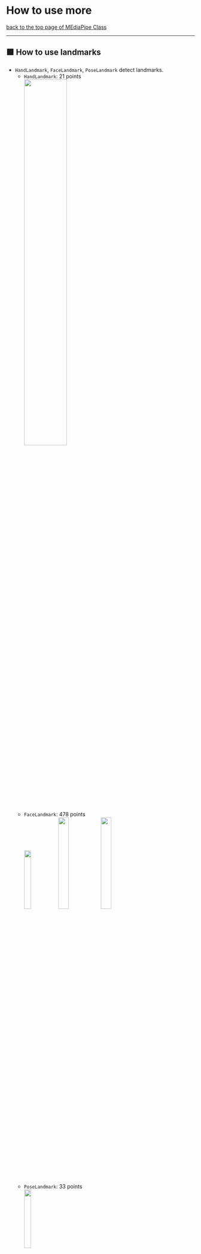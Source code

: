 # How to use more

[back to the top page of MEdiaPipe Class](../README.md)

---
## :green_square: How to use landmarks
- `HandLandmark`, `FaceLandmark`, `PoseLandmark` detect landmarks.
    - `HandLandmark`: 21 points<br>
    <image src="https://developers.google.com/static/mediapipe/images/solutions/hand-landmarks.png" width="50%" height="50%"><br>
    - `FaceLandmark`: 478 points<br>
    <image src="https://developers.google.com/static/mediapipe/images/solutions/face_landmarker_keypoints.png" width="20%" height="20%"><image src="https://raw.githubusercontent.com/google-ai-edge/mediapipe/7c28c5d58ffbcb72043cbe8c9cc32b40aaebac41/mediapipe/modules/face_geometry/data/canonical_face_model_uv_visualization.png" width="25%" height="25%"><image src="https://assets.st-note.com/img/1651496052067-uj9cOgR2LZ.png?width=2000&height=2000&fit=bounds&format=jpg&quality=85" width="25%" height="25%"><br>
    - `PoseLandmark`: 33 points<br>
    <image src="https://developers.google.com/static/mediapipe/images/solutions/pose_landmarks_index.png" width="20%" height="20%"><br>
- The following is some examples of how to refer landmarks.
- The following is samples of `hand`, which can be used as is by replacing `Hand` with {`Face`, `Pose`} and `hand` with {`face`, `pose`})

### :red_square: Abstract
- The detection results of all {hands, faces, poses} are stored in the variable `results`, but its data structure is complex. Therefore, we provide several class variables and getter functions in our mediapipe class.
- After `Hand.detect(frame)`, you can call following class variables and getter functions.
    - `Hand.num_detected_hands`: The number of detected hands (max is `2` in the default setting). If `0`, it's dangerous to continue the process. An error may occur when some referencing.
    - `Hand.num_landmarks`: The number of hand landmarks. Basically, it's `21` in HandLandmark.
    - `landmark_point = Hand.get_landmark(id_hand, id_landmark)`
        - `landmark_point`: The coordinate array of `id_landmark`-th landmark of `id_hand`-th pose. Type is `np.ndarray([x, y, z], dtype=int)`
    - `presence = Hand.get_landmark_presence(id_hand, id_landmark)`: The presence of `id_landmark`-th landmark of `id_hand`-th hand. If low, the validity is low.
    - `visibility = Hand.get_landmark_visibility(id_hand, id_landmark)`: The presence of `id_landmark`-th landmark of `id_hand`{hands, faces, poses}-th hand. If low, the validity is low.
- For other details, please refer to each specification page.
    - [Hands](HandLandmark_and_GestureRecognition.md)
        - [HandLandmark](HandLandmark_and_GestureRecognition.md#MediapipeHandLandmark)
        - [HandGestureRecognition](HandLandmark_and_GestureRecognition.md#mediapipehandgesturerecognition)
    - [FaceLandmark](FaceLandmark.md)
    - [PoseLandmark](PoseLandmark.md)

### :red_square: How to refer the all landmarks
#### :white_square_button: on HandLandmark
<image src="../image/myhand.jpg" width="30%" height="30%"><br>
- sample code
    ```python
    import os
    os.environ["OPENCV_VIDEOIO_MSMF_ENABLE_HW_TRANSFORMS"] = "0"
    import cv2
    import numpy as np
    import time
    from MediapipeHandLandmark import MediapipeHandLandmark as HandLmk
    
    device = 0 # camera device number
    
    def get_frame_number(start:float, fps:int):
        now = time.perf_counter() - start
        frame_now = int(now * fps)
        return frame_now
    
    def main():
        # For webcam input:
        global device
    
        cap = cv2.VideoCapture(device)
        fps = cap.get(cv2.CAP_PROP_FPS)
        wt  = cap.get(cv2.CAP_PROP_FRAME_WIDTH)
        ht  = cap.get(cv2.CAP_PROP_FRAME_HEIGHT)
        print("Size:", ht, "x", wt, "/Fps: ", fps)
    
        start = time.perf_counter()
        frame_prv = -1
    
        wname = 'MediaPipe HandLandmark'
        cv2.namedWindow(wname, cv2.WINDOW_NORMAL)
    
        # make instance of our mediapipe class
        # you can set options if you need
        Hand = HandLmk()
    
        while cap.isOpened():
            frame_now = get_frame_number(start, fps)
            if frame_now == frame_prv:
                continue
            frame_prv = frame_now
    
            ret, frame = cap.read()
            if not ret:
                print("Ignoring empty camera frame.")
                # If loading a video, use 'break' instead of 'continue'.
                continue
        
            results = Hand.detect(frame)
    
            # [1] Draw the all landmarks on the image.
            for id_hand in range(Hand.num_detected_hands): # all hands
                for id_lmk in range(Hand.num_landmarks): # all landmarks
                    landmark_point = Hand.get_landmark(id_hand, id_lmk)
                    cv2.circle(frame, landmark_point[:2], 2, (0, 255, 0), 2)
    
            cv2.imshow(wname, frame)
            if cv2.waitKey(5) & 0xFF == ord('q'):
                break
    
        cv2.destroyAllWindows()
        Hand.release()
        cap.release()
    
    if __name__ == '__main__':
        main()
    ```
- function sample
    ```python
    def draw_hand_landmarks(image, Hand):
        # Draw the all landmarks on the image.
        for id_hand in range(Hand.num_detected_hands): # all hands
            for id_lmk in range(Hand.num_landmarks): # all landmarks
                landmark_point = Hand.get_landmark(id_hand, id_lmk) # get landmark
                cv2.circle(image, landmark_point[:2], 1, (0, 255, 0), 2) # draw landmark
    ```
    ```python
    # [1] Draw the all landmarks on the image.
    draw_hand_landmarks(frame, Hand)
    cv2.imshow(wname, frame)
    ```
#### :white_square_button: Samples
> **Note** Note that these programs must be placed in the same directory as `our MediaPipe Class file` to work.
- HandLandmark
    - [myhand.py](../code/myhand.py)
- PoseLandmark
    - [mypose.py](../code/mypose.py)<br>
    <image src="../image/mypose.jpg" width=20%>
- FaceLandmark
    - [myface.py](../code/myface.py)<br>
    <image src="../image/myface.jpg" width=20%>

### :red_square: How to assign id (`id_hand`) by MediaPipe
- MediaPipe assigns the same id to each hand in the order in which it is found, until it is lost.
- :exclamation: Note that if a hand with an earlier id is lost when multiple hands are recognized, the id will be shifted.
    - For example, with the right hand (id=0) and the left hand (id=1) recognized, if the right hand is hidden, the id of the left hand becomes 0.<br>
    <image src="../image/myhand_id_1.jpg" width=25%> <image src="../image/myhand_id_2.jpg" width=25%> <image src="../image/myhand_id_3.jpg" width=25%><br>

#### :white_square_button: Samples
> **Note** Note that these programs must be placed in the same directory as `our MediaPipe Class file` to work.
- [myhand_id.py](../code/myhand_id.py)

### :red_square: How to refer only to specific landmarks
#### :white_square_button: on `HandLandmarker`
- :o: [Sample1] How to show only TIP of index finger<br>
    <image src="../image/myhand_tip_indexfinger.jpg" width=25%>
    ```python
    def draw_hand_landmarks_only_tip_of_indexfinger(image, Hand):
        # Draw only a TIP landamrk of index finger on the image.
        for id_hand in range(Hand.num_detected_hands): # all hands
            id_lmk = Hand.INDEX_FINGER_TIP # 8
            landmark_point = Hand.get_landmark(id_hand, id_lmk) # get landmark
            cv2.circle(image, landmark_point[:2], 1, (0, 0, 255), 2) # draw landmark
            # write text on the image
            txt = '({:d}, {:d})'.format(landmark_point[0], landmark_point[1])
            tip_point_for_text = (landmark_point[0]-20, landmark_point[1]-20)
            cv2.putText(image, org=tip_point_for_text, text=txt, fontFace=cv2.FONT_HERSHEY_SIMPLEX, fontScale=1, color=(0, 0, 255), thickness=2, lineType=cv2.LINE_4)
    ```
    ```python
    # [1] Draw the all landmarks on the image.
    draw_hand_landmarks_only_tip(frame, Hand)
    cv2.imshow(wname, frame)
    ```
    - `cv2.putText`
        ```python
        cv2.putText(
            image,
            org=tip_point_for_text, # coordinate
            text=txt, # text
            fontFace=cv2.FONT_HERSHEY_SIMPLEX,
            fontScale=1, # text size
            color=(0, 0, 255), # red = (0,0,255), green=(0,255,0), blue=(255,0,0)
            thickness=2, # thickness of text
            lineType=cv2.LINE_4
            )
        ```
- :o: [Sample 2] How to show only TIP of the all fingers<br>
    <image src="../image/myhand_tip.jpg" width=25%>
    ```python
    def draw_hand_landmarks_only_tip(image, Hand):
        # Draw only TIP landmarks on the image.
        id_list_tip = [4, 8, 12, 16, 20]
        for id_hand in range(Hand.num_detected_hands): # all hands
            for id_lmk in id_list_tip: # only TIP landmarks
                landmark_point = Hand.get_landmark(id_hand, id_lmk) # get landmark
                cv2.circle(image, landmark_point[:2], 1, (0, 0, 255), 2) # draw landmark
    ```
#### :white_square_button: Samples
> **Note** Note that these programs must be placed in the same directory as `our MediaPipe Class file` to work.
- HandLandmark
    - [myhand_specific_lmk.py](../code/myhand_specific_lmk.py)<br>
    <image src="../image/myhand_specific_lmk.jpg" width=20%>
- PoseLandmark
    - [mypose_specific_lmk.py](../code/mypose_specific_lmk.py)<br>
    <image src="../image/mypose_specific_lmk.jpg" width=20%>
- FaceLandmark
    - [myface_specific_lmk.py](../code/myface_specific_lmk.py)<br>
    <image src="../image/myface_specific_lmk.jpg" width=20%>

### :red_square: How to calcurate center of gravity (cog) of specific landmarks
#### :white_square_button: on `HandLandmarker`
<image src="../image/myhand_cog_of_tip.jpg" width=25%><br>
```python
# center of gravity
def draw_cog_point_of_all_tips(image, Hand):
    for id_hand in range(Hand.num_detected_hands): # all hands
        pt_cog = np.zeros((3,), dtype=int) # make initialized array: np.array([0, 0, 0])
        id_list_tip = [4, 8, 12, 16, 20]
        for id_lmk in id_list_tip:
            pt_cog += Hand.get_landmark(id_hand, id_lmk)
        pt_cog = (pt_cog/len(id_list_tip)).astype(int)
        cv2.circle(image, pt_cog[:2], 5, (0, 0, 255), 2) # draw landmark
```
#### :white_square_button: Samples
> **Note** Note that these programs must be placed in the same directory as `our MediaPipe Class file` to work.
- HandLandmark
    - [myhand_center_of_gravity.py](../code/myhand_center_of_gravity.py)
- PoseLandmark
    - [mypose_center_of_gravity.py](../code/mypose_center_of_gravity.py)<br>
    <image src="../image/mypose_center_of_gravity.jpg" width=20%>
- FaceLandmark
    - [myface_center_of_gravity.py](../code/myface_center_of_gravity.py)<br>
    <image src="../image/myface_center_of_gravity.jpg" width=20%>

### :red_square: How to make landmark array
- If you want to use the all landmark data as an list for all your processing, the following sample will help.
#### :white_square_button: on `HandLandmark`
- :o: function sample
    ```python
    def make_hand_landmarks_array(image, Hand):
        # Draw the all landmarks on the image.
        hand_landmarks = []
        for id_hand in range(Hand.num_detected_hands): # all hands
            landmark_point = []
            for id_lmk in range(Hand.num_landmarks): # all landmarks
                landmark_point.append(Hand.get_landmark(id_hand, id_lmk))
            hand_landmarks.append(landmark_point)
        return hand_landmarks
    ```
- :o: How to use
    ```python
    # list ----------------------------------------------
    hand_landmarks = make_hand_landmarks_array(frame, Hand)
    point1 = hand_landmarks[0][1] # 1-th landmark of 0-th hand
    point2 = hand_landmarks[1][1] # 1-th landmark of 1-th hand
    vec = point1 - point2 # vector (point2 -> point1)

    for hand in hand_landmarks: # all hands
        for landmark in hand: # all landmarks
            cv2.circle(frame, landmark[:2], 1, (0, 0, 255), 2)

    id_list_tip = [4, 8, 12, 16, 20]
    for hand in hand_landmarks: # all hands
        for index, landmark in enumerate(hand): # all landmarks
            if index in id_list_tip: # only TIP landmarks
                cv2.circle(frame, landmark[:2], 1, (0, 0, 255), 2)
    ```
    ```python
    # getter --------------------------------------------
    point1 = Hand.get_landmark(0, 1)
    point2 = Hand.get_landmark(1, 1)
    vec = point1 - point2 # vector (point2 -> point1)

    for id_hand in range(Hand.num_detected_hands): # all hands
        for id_lmk in range(Hand.num_landmarks): # all landmarks
            landmark_point = Hand.get_landmark(id_hand, id_lmk) # get landmark
            cv2.circle(image, landmark_point[:2], 1, (0, 0, 255), 2) # draw landmark

    id_list_tip = [4, 8, 12, 16, 20]
    for id_hand in range(Hand.num_detected_hands): # all hands
        for id_lmk in id_list_tip: # only TIP landmarks
            landmark_point = Hand.get_landmark(id_hand, id_lmk) # get landmark
            cv2.circle(image, landmark_point[:2], 1, (0, 0, 255), 2) # draw landmark
    ```

### :red_square: How to calculate the angle between 2 vectors
- :o: function `calc_angle`: calculate the angle between 2 vectors
    ```python
    def calc_angle(v1, v2):
        v1_n = np.linalg.norm(v1)
        v2_n = np.linalg.norm(v2)
        cos_theta = np.inner(v1, v2) / (v1_n * v2_n)
        return np.rad2deg(np.arccos(cos_theta))
    ```
#### :white_square_button: on `HandLandmark`
- :o:[Sample 1] How to check the open/bend of the index finger<br>
    <image src="../image/myhand_open.jpg" width=25%><image src="../image/myhand_bend.jpg" width=25%><br>
    ```python
    def draw_open_bend_indexfinger(image, Hand):
        for id_hand in range(Hand.num_detected_hands):
            # pickup landmark points of index finger
            pt_ifmcp = Hand.get_landmark(id_hand, Hand.INDEX_FINGER_MCP)
            pt_ifpip = Hand.get_landmark(id_hand, Hand.INDEX_FINGER_PIP)
            pt_ifdip = Hand.get_landmark(id_hand, Hand.INDEX_FINGER_DIP)

            # draw index finger (MCP - PIP - DIP)
            cv2.circle(image, pt_ifmcp[:2], 5, (0, 0, 255), 3)
            cv2.circle(image, pt_ifpip[:2], 5, (0, 0, 255), 3)
            cv2.circle(image, pt_ifdip[:2], 5, (0, 0, 255), 3)
            cv2.line(image, pt_ifmcp[:2], pt_ifpip[:2], (0, 255, 0))
            cv2.line(image, pt_ifpip[:2], pt_ifdip[:2], (0, 255, 0))

            vec1 = pt_ifmcp - pt_ifpip # vector (pip -> mcp)
            vec2 = pt_ifdip - pt_ifpip # vector (pip -> dip)
            if calc_angle(vec1, vec2) > 140:
                txt = 'open'
            else:
                txt = 'bend'
            pt_for_text = (pt_ifmcp[0]+10, pt_ifmcp[1])
            cv2.putText(image, org=pt_for_text, text=txt, fontFace=cv2.FONT_HERSHEY_SIMPLEX, fontScale=1, color=(0, 0, 255), thickness=2, lineType=cv2.LINE_4)
    ```
- :o:[Sample 2]How to check the 2d-angle between the vertical upward direction and the direction pointed by the index finger
    <image src="../image/myhand_angle_against_y.jpg" width=25%><br>
    ```python
    def draw_finger_angle_against_Y_axis(image, Hand):
        for id_hand in range(Hand.num_detected_hands):
            pt_iftip = Hand.get_landmark(id_hand, Hand.INDEX_FINGER_TIP)
            pt_ifpip = Hand.get_landmark(id_hand, Hand.INDEX_FINGER_PIP)
    
            # draw index finger (PIP - TIP)
            cv2.circle(image, pt_ifpip[:2], 5, (0, 0, 255), 3)
            cv2.circle(image, pt_iftip[:2], 5, (0, 0, 255), 3)
            cv2.line(image, pt_ifpip[:2], pt_iftip[:2], (0, 255, 0))
    
            vec1 = pt_iftip - pt_ifpip # 3d vector (tip -> pip)
            vec2 = (0, -1) # 2d vector (vertical upward direction)
            angle = calc_angle(vec1[:2], vec2) # vec1 has 3-dimension
            if pt_iftip[0] - pt_ifpip[0] < 0:
                angle = 360 - angle
            txt = '{:d}'.format(int(angle))
            pt_for_text = (pt_iftip[0]+10, pt_iftip[1])
            cv2.putText(image, org=pt_for_text, text=txt, fontFace=cv2.FONT_HERSHEY_SIMPLEX, fontScale=1, color=(0, 0, 255), thickness=2, lineType=cv2.LINE_4)
    ```
#### :white_square_button: Samples
> **Note** Note that these programs must be placed in the same directory as `our MediaPipe Class file` to work.
- HandLandmark
    - [myhand_calc_angle.py](../code/myhand_calc_angle.py)
- PoseLandmark
    - [mypose_calc_angle.py](../code/mypose_calc_angle.py)<br>
    <image src="../image/mypose_calc_angle_2lines.jpg" width=20%><image src="../image/mypose_calc_angle_Yaxis.jpg" width=20%>
- FaceLandmark
    - [myface_calc_angle_Yaxis.py](../code/myface_calc_angle_Yaxis.py)<br>
    <image src="../image/myface_calc_angle_Yaxis.jpg" width=20%>


---
## :green_square: Original contents of each class
### :red_square: `HandLandmark`
- `HandLandmark` can discriminate between left and right hand.
- The following is sample function to draw with different colors for the left and right hands.
#### :o:[Sample] Draw with different colors for the left and right hands
<image src="../image/myhand_left.jpg" width=25%><image src="../image/myhand_right.jpg" width=25%><br>
- sample function
    ```python
    def draw_hands_with_handedness(image, Hand):
        RIGHT_HAND_COLOR = (0, 255, 0)
        LEFT_HAND_COLOR = (100, 100, 255)
        H_MARGIN = 10  # pixels
        V_MARGIN = 30  # pixels
        FONT_SIZE = 1
        FONT_THICKNESS = 1

        for id_hand in range(Hand.num_detected_hands):
            handedness = Hand.get_handedness(id_hand)
            score = Hand.get_score_handedness(id_hand)
            wrist_point = Hand.get_landmark(id_hand, 0)

            if handedness == 'Right':
                color = RIGHT_HAND_COLOR
            else:
                color = LEFT_HAND_COLOR

            for id_lmk in range(Hand.num_landmarks):
                landmark_point = Hand.get_landmark(id_hand, id_lmk)
                cv2.circle(image, tuple(landmark_point[:2]), 1, color, 2)

            txt = handedness+'('+'{:#.2f}'.format(score)+')'
            wrist_point_for_text = (wrist_point[0]+H_MARGIN, wrist_point[1]+V_MARGIN)
            cv2.putText(image, org=wrist_point_for_text, text=txt, fontFace=cv2.FONT_HERSHEY_SIMPLEX, fontScale=FONT_SIZE, color=color, thickness=FONT_THICKNESS, lineType=cv2.LINE_4)
    ```
#### :white_square_button: Samples
> **Note** Note that these programs must be placed in the same directory as `our MediaPipe Class file` to work.
- [myhand_handedness.py](../code/myhand_handedness.py)

### :red_square: `HandGestureRecognition`
- `HandGestureRecognition` can recognize what gesture is being made with hand.

|index|gesture_name (label)|explain|
|-|-|-|
|0|None|Unrecognized gesture (Unknown)|
|1|Closed_Fist|Closed fist|
|2|Open_Palm|Open palm|
|3|Pointing_Up|Pointing up|
|4|Thumb_Down|Thumbs down|
|5|Thumb_Up|Thumbs up|
|6|Victory|Victory|
|7|ILoveYou|Love|

#### :o:[Sample] Draw the hand gesture name (label)
<image src="../image/myhand_gesture.jpg" width=25%><br>
- sample code
    ```python
    def draw_gesture_name(image, Hand):
        for id_hand in range(Hand.num_detected_hands):
            txt = Hand.get_gesture(id_hand)
            pt_wrist = Hand.get_landmark(id_hand, Hand.WRIST)
            pt_for_text = (pt_wrist[0]+10, pt_wrist[1]+30)
            cv2.putText(image, org=pt_for_text, text=txt, fontFace=cv2.FONT_HERSHEY_SIMPLEX, fontScale=1, color=(0, 0, 255), thickness=2, lineType=cv2.LINE_4)
    ```
#### :white_square_button: Samples
> **Note** Note that these programs must be placed in the same directory as `our MediaPipe Class file` to work.
- [myhand_gesture.py](../code/myhand_gesture.py)

---
### :red_square: `PoseLandmark`
- `PoseLandmark` frequently produces landmarks of poor quality due to the difficulty of fitting the body into the camera's angle of view. You should be aware of that in your application development.
- `PoseLandmark` also outputs a segmentation mask for each detected person.
#### :o:[Sample 1] Calculate center of gravity of only visible landmarks
- MediaPipe also maintains low-confidence data for off-screen landmarks.
    - In the following image, the centers of gravity of the nose, left shoulder, right shoulder, left wrist, and right wrist are circled in blue, and those of only the coordinates inside the screen are circled in red.
    - The blue circle is positioned below the red circle because the wrists are expected to be at the bottom of the screen.<br>
    <image src="../image/mypose_cog_only_visible.jpg" width="25%" height="25%"><br>
- sample function
    ```python
    def draw_cog_point_of_only_visible_basic_points(image, Pose):
        for id_pose in range(Pose.num_detected_poses): # all poses
            pt_cog = np.zeros((3,), dtype=int) # make initialized array: np.array([0, 0, 0])
            id_list = [0, 11, 12, 15, 16] # nose, left shoulder, right shoulder, left wrist, right wrist
            cnt = 0
            for id_lmk in id_list:
                if Pose.get_landmark_visibility(id_pose, id_lmk)>0.5:
                    pt_cog += Pose.get_landmark(id_pose, id_lmk)
                    cnt += 1
            pt_cog = (pt_cog/cnt).astype(int)
            cv2.circle(image, pt_cog[:2], 5, (0, 0, 255), 2) # draw landmark
    ```
- you can also use presence score.
    ```python
    if Pose.get_landmark_visibility(id_pose, id_lmk) > 0.5 and Pose.get_landmark_presence(id_pose, id_lmk) > 0.5:
    ```
#### :o:[Sample 2] Determine which hand is up
- Display `right` when you raise your right hand and `left` when you raise your left hand. In addition, display `both` when you raise your both hands.<br>
    <image src="../image/mypose_judge_hand_up.jpg" width="25%" height="25%"><br>
- sample function
    ```python
    def draw_judge_hand_up(image, Pose):
        for id_pose in range(Pose.num_detected_poses): # all poses
            # keypoints
            pt_nose = Pose.get_landmark(id_pose, Pose.NOSE) # 0
            pt_left_index = Pose.get_landmark(id_pose, Pose.LEFT_INDEX) # 19
            pt_right_index = Pose.get_landmark(id_pose, Pose.RIGHT_INDEX) # 20

            if pt_nose[1] > pt_right_index[1] and pt_nose[1] > pt_left_index[1]:
                txt = 'both'
            elif pt_nose[1] > pt_left_index[1]:
                txt = 'left'
            elif pt_nose[1] > pt_right_index[1]:
                txt = 'right'
            else:
                txt = ''
            cv2.putText(image, org=pt_nose[:2], text=txt, fontFace=cv2.FONT_HERSHEY_SIMPLEX, fontScale=1, color=(0,0,255), thickness=2, lineType=cv2.LINE_4)
    ```
#### :o:[Sample 3] Determine `O` or `X` of arm shape
- Make a shape of "O" or "X" with your arm and display it on the screen according to the shape.
- It is possible to judge by comparing the x-coordinate and y-coordinate values between multiple landmarks.<br>
    <image src="../image/mypose_judge_O_X.jpg" width="25%" height="25%">
- sample code
    ```python
    def draw_judge_O_X_with_pose(image, Pose):
        for id_pose in range(Pose.num_detected_poses): # all poses
            # keypoints of arms
            pt_left_shoulder = Pose.get_landmark(id_pose, Pose.LEFT_SHOULDER) # 11
            pt_right_shoulder = Pose.get_landmark(id_pose, Pose.RIGHT_SHOULDER) # 12
            pt_left_elbow = Pose.get_landmark(id_pose, Pose.LEFT_ELBOW) # 13
            pt_right_elbow = Pose.get_landmark(id_pose, Pose.RIGHT_ELBOW) # 14
            pt_left_wrist = Pose.get_landmark(id_pose, Pose.LEFT_WRIST) # 15
            pt_right_wrist = Pose.get_landmark(id_pose, Pose.RIGHT_WRIST) # 16

            txt = ''
            if (pt_right_elbow[1] > pt_left_wrist[1]
                and pt_right_elbow[0] < pt_left_elbow[0]
                and pt_right_elbow[0] < pt_right_wrist[0]
                and pt_left_elbow[1] > pt_right_wrist[1]
                and pt_left_wrist[0] < pt_right_wrist[0]
                ):
                txt = 'X'
            elif pt_right_shoulder[1] > pt_right_elbow[1] > pt_right_wrist[1]:
                if pt_left_shoulder[1] > pt_left_elbow[1] > pt_left_wrist[1]:
                    if pt_right_shoulder[0] < pt_right_wrist[0] < pt_left_wrist[0] < pt_left_shoulder[0]:
                        txt = 'O'
            pt_nose = Pose.get_landmark(id_pose, Pose.NOSE) # 0
            cv2.putText(image, org=pt_nose[:2], text=txt, fontFace=cv2.FONT_HERSHEY_SIMPLEX, fontScale=1, color=(0,0,255), thickness=2, lineType=cv2.LINE_4)
    ```
#### :o:[Sample 4] Show segmentation mask
- The following sample code reduces the brightness outside of the detected person area.
- The pixel value of the segmentation mask represents the confidence score `[0, 1]` of personhood.<br>
    <image src="../image/mypose_segmentation.jpg" width="25%" height="25%"><br>
    - Transparency represents the conficence score.
- sample code
    ```python
    def visualize_all_segmentation_mask(image, Pose):
        all_seg_mask = Pose.get_all_segmentation_masks()

        normalized_seg_mask = all_seg_mask.astype(float)/np.max(all_seg_mask) # normalize [0.0, 1.0]
        mask = np.tile(normalized_seg_mask[:,:,None], [1,1,3])*0.7 + 0.3
        return (image * mask).astype(np.uint8)
    ```
    ```python
        annotated_frame = frame.copy()
        if Pose.num_detected_poses > 0:
            annotated_frame = visualize_all_segmentation_mask(frame, Pose)

        cv2.imshow(wname, annotated_frame) #### annotated frame
    ```
- You can binarize the segmentation mask by using a threshold value (e.g. `0.5`).
#### :white_square_button: Samples
> **Note** Note that these programs must be placed in the same directory as `our MediaPipe Class file` to work.
- [mypose_cog_only_visible.py](../code/mypose_cog_only_visible.py)
- [mypose_judge_hand_up.py](../code/mypose_judge_hand_up.py)
- [mypose_judge_O_X.py](../code/mypose_judge_O_X.py)
- [mypose_segmentation.py](../code/mypose_segmentation.py)

---
### :red_square: `FaceLandmark`
- The following is sample to determine `left` or `right` according to the orientation of the face.
- There are several judgment methods, but the simple one is a judgment method that compares the x-coordinates of several landmarks.<br>
    <image src="../image/myface_left_right.jpg" width="25%" height="25%"><br>
#### :o:[Sample]Determine `left` or `right` orientation of the face
- sample function
    ```python
    def draw_left_right_with_face(image, Face):
        for id_face in range(Face.num_detected_faces):
            # facial keypoints
            pt_top = Face.get_landmark(id_face, 10)
            pt_bottom = Face.get_landmark(id_face, 152)
            pt_left = Face.get_landmark(id_face, 234)
            pt_right = Face.get_landmark(id_face, 454)
            pt_center = Face.get_landmark(id_face, 0)

            # center of gravity
            pt_cog = np.zeros((3,), dtype=int)
            for id_lmk in range(Face.num_landmarks):
                pt_cog += Face.get_landmark(id_face, id_lmk)
            pt_cog = (pt_cog/Face.num_landmarks).astype(int)

            l = pt_cog[0] - pt_left[0]
            r = pt_right[0] - pt_cog[0]

            if abs(l) > 5*abs(r):
                txt = 'right'
            elif 5*abs(l) < abs(r):
                txt = 'left'
            else:
                txt = ''
            pt_for_text = (pt_top[0]+10, pt_top[1])
            cv2.putText(image, org=pt_for_text, text=txt, fontFace=cv2.FONT_HERSHEY_SIMPLEX, fontScale=1, color=(0, 0, 255), thickness=2, lineType=cv2.LINE_4)
    ```
#### :white_square_button: Samples
> **Note** Note that these programs must be placed in the same directory as `our MediaPipe Class file` to work.
- [myface_left_right.py](../code/myface_left_right.py)

---
### :red_square: `FaceDetection`
- `FaceDetection` detects all faces in the input image and returns the 2d coordinates of the main key points.<br>
    <image src="../image/myface_detection.jpg" width="25%" height="25%"><br>
    - keypoints
        - `LEFT_EYE = 0`
        - `RIGHT_EYE = 1`
        - `NOSE_TIP = 2`
        - `MOUTH = 3`
        - `LEFT_EYE_TRAGION = 4`
        - `RIGHT_EYE_TRAGION = 5`
#### :o:[Sample]Show all keypoint and bounding box
- sample function
    ```python
    def draw_face_keypoints_boundingbox(image, FaceDtc):
        for id_face in range(FaceDtc.num_detected_faces):
            bx, by, bw, bh = FaceDtc.get_bounding_box(id_face)
            cv2.rectangle(image, (bx, by), (bx+bw, by+bh), (0,255,0), 2)
            for id_keypoint in range(FaceDtc.num_landmarks):
                keypoint = FaceDtc.get_landmark(id_face, id_keypoint)
                cv2.circle(image, tuple(keypoint), 2, (0, 0, 255), 3)
    ```
#### :white_square_button: Samples
> **Note** Note that these programs must be placed in the same directory as `our MediaPipe Class file` to work.
- [myface_detection.py](../code/myface_detection.py)

---
### :red_square: `ObjectDetection`
- `ObjectDetection` returns the category name and bounding box of the detected object.
    - [target object list](https://storage.googleapis.com/mediapipe-tasks/object_detector/labelmap.txt)<br>
<image src="../image/myobj.jpg" width=25% height=25%>

#### :o:[Sample] Show object's name and bounding box
- sample code
    ```python
    def visualize_objectname_boundingbox(image, Obj)
        for id_object in range(Obj.num_detected_objects):
            category_name = Obj.get_category_name(id_object)
            category_score = Obj.get_category_score(id_object)
            bx, by, bw, bh = Obj.get_bounding_box(id_object) # x, y, w, h

            pt_upper_left = (bx, by)
            pt_lower_right = (bx + bw, by + bh)
            cv2.rectangle(image, pt_upper_left, pt_lower_right, (0,255,0), 2)

            txt = category_name+'({:#.2f})'.format(category_score)
            pt_for_text = (bx + 10, by + 30)
            cv2.putText(image, org=pt_for_text, text=txt, fontFace=cv2.FONT_HERSHEY_SIMPLEX, fontScale=1, color=(0,255,0), thickness=2, lineType=cv2.LINE_4)
    ```
- We recommend setting the threshold to 0.3 or more.
    ```python
    # make instance of our mediapipe class
    # you can set options
    Obj = ObjDtc(score_threshold=0.3)
    ```
#### :white_square_button: Samples
> **Note** Note that these programs must be placed in the same directory as `our MediaPipe Class file` to work.
- [myobj.py](../code/myobj.py)

---
### :red_square: `ImageSegmentation`
- `ImageSegmentation` returns the segmentation mask. Its pixel value represents the corresponding segmentation ID.
- In the `selfie_multiclass_256x256.tflite` model, it is as follows.
    - `BACKGROUND = 0`
    - `HAIR = 1`
    - `BODY_SKIN = 2`
    - `FACE_SKIN = 3`
    - `CLOTHES = 4`
    - `OTHERS = 5`<br>
<image src="../image/myseg.jpg" width=50% height=50%>

#### :o:[Sample] Show segmentation mask for selfie
- sample code
    ```python
    segmented_masks = Seg.get_segmentation_masks()
    # face skin pixels have 'True', others have 'False')
    face_skin_mask_binary = (segmented_masks == Seg.FACE_SKIN)

    # getter (face skin pixels have '255', others have '0')
    face_skin_mask = Seg.get_segmentation_mask(Seg.FACE_SKIN)
    ```
- You can get the confidence for the segmentation mask of each segmentation ID as a mask.
    ```python
    # Range [0.0, 1.0]
    face_skin_confidence_mask = Seg.get_confidence_mask(Seg.FACE_SKIN)
    ```
#### :white_square_button: Samples
> **Note** Note that these programs must be placed in the same directory as `our MediaPipe Class file` to work.
- [myseg.py](../code/myseg.py)

